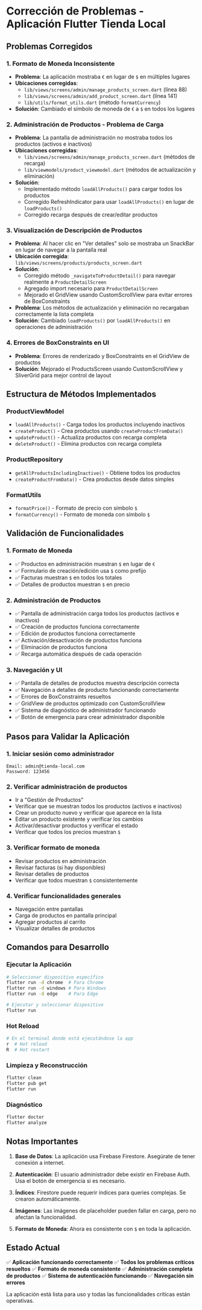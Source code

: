 # Corrección de Problemas - Aplicación Flutter Tienda Local

## Problemas Corregidos

### 1. Formato de Moneda Inconsistente
- **Problema**: La aplicación mostraba `€` en lugar de `$` en múltiples lugares
- **Ubicaciones corregidas**:
  - `lib/views/screens/admin/manage_products_screen.dart` (línea 88)
  - `lib/views/screens/admin/add_product_screen.dart` (línea 141)
  - `lib/utils/format_utils.dart` (método `formatCurrency`)
- **Solución**: Cambiado el símbolo de moneda de `€` a `$` en todos los lugares

### 2. Administración de Productos - Problema de Carga
- **Problema**: La pantalla de administración no mostraba todos los productos (activos e inactivos)
- **Ubicaciones corregidas**:
  - `lib/views/screens/admin/manage_products_screen.dart` (métodos de recarga)
  - `lib/viewmodels/product_viewmodel.dart` (métodos de actualización y eliminación)
- **Solución**: 
  - Implementado método `loadAllProducts()` para cargar todos los productos
  - Corregido RefreshIndicator para usar `loadAllProducts()` en lugar de `loadProducts()`
  - Corregido recarga después de crear/editar productos

### 3. Visualización de Descripción de Productos
- **Problema**: Al hacer clic en "Ver detalles" solo se mostraba un SnackBar en lugar de navegar a la pantalla real
- **Ubicación corregida**: `lib/views/screens/products/products_screen.dart`
- **Solución**: 
  - Corregido método `_navigateToProductDetail()` para navegar realmente a `ProductDetailScreen`
  - Agregado import necesario para `ProductDetailScreen`
  - Mejorado el GridView usando CustomScrollView para evitar errores de BoxConstraints
- **Problema**: Los métodos de actualización y eliminación no recargaban correctamente la lista completa
- **Solución**: Cambiado `loadProducts()` por `loadAllProducts()` en operaciones de administración

### 4. Errores de BoxConstraints en UI
- **Problema**: Errores de renderizado y BoxConstraints en el GridView de productos
- **Solución**: Mejorado el ProductsScreen usando CustomScrollView y SliverGrid para mejor control de layout

## Estructura de Métodos Implementados

### ProductViewModel
- `loadAllProducts()` - Carga todos los productos incluyendo inactivos
- `createProduct()` - Crea productos usando `createProductFromData()`
- `updateProduct()` - Actualiza productos con recarga completa
- `deleteProduct()` - Elimina productos con recarga completa

### ProductRepository
- `getAllProductsIncludingInactive()` - Obtiene todos los productos
- `createProductFromData()` - Crea productos desde datos simples

### FormatUtils
- `formatPrice()` - Formato de precio con símbolo `$`
- `formatCurrency()` - Formato de moneda con símbolo `$`

## Validación de Funcionalidades

### 1. Formato de Moneda
- ✅ Productos en administración muestran `$` en lugar de `€`
- ✅ Formulario de creación/edición usa `$` como prefijo
- ✅ Facturas muestran `$` en todos los totales
- ✅ Detalles de productos muestran `$` en precio

### 2. Administración de Productos
- ✅ Pantalla de administración carga todos los productos (activos e inactivos)
- ✅ Creación de productos funciona correctamente
- ✅ Edición de productos funciona correctamente  
- ✅ Activación/desactivación de productos funciona
- ✅ Eliminación de productos funciona
- ✅ Recarga automática después de cada operación

### 3. Navegación y UI
- ✅ Pantalla de detalles de productos muestra descripción correcta
- ✅ Navegación a detalles de producto funcionando correctamente
- ✅ Errores de BoxConstraints resueltos
- ✅ GridView de productos optimizado con CustomScrollView
- ✅ Sistema de diagnóstico de administrador funcionando
- ✅ Botón de emergencia para crear administrador disponible

## Pasos para Validar la Aplicación

### 1. Iniciar sesión como administrador
```
Email: admin@tienda-local.com
Password: 123456
```

### 2. Verificar administración de productos
- Ir a "Gestión de Productos" 
- Verificar que se muestran todos los productos (activos e inactivos)
- Crear un producto nuevo y verificar que aparece en la lista
- Editar un producto existente y verificar los cambios
- Activar/desactivar productos y verificar el estado
- Verificar que todos los precios muestran `$`

### 3. Verificar formato de moneda
- Revisar productos en administración
- Revisar facturas (si hay disponibles)
- Revisar detalles de productos
- Verificar que todos muestran `$` consistentemente

### 4. Verificar funcionalidades generales
- Navegación entre pantallas
- Carga de productos en pantalla principal
- Agregar productos al carrito
- Visualizar detalles de productos

## Comandos para Desarrollo

### Ejecutar la Aplicación
```bash
# Seleccionar dispositivo específico
flutter run -d chrome  # Para Chrome
flutter run -d windows # Para Windows
flutter run -d edge    # Para Edge

# Ejecutar y seleccionar dispositivo
flutter run
```

### Hot Reload
```bash
# En el terminal donde está ejecutándose la app
r  # Hot reload
R  # Hot restart
```

### Limpieza y Reconstrucción
```bash
flutter clean
flutter pub get
flutter run
```

### Diagnóstico
```bash
flutter doctor
flutter analyze
```

## Notas Importantes

1. **Base de Datos**: La aplicación usa Firebase Firestore. Asegúrate de tener conexión a internet.

2. **Autenticación**: El usuario administrador debe existir en Firebase Auth. Usa el botón de emergencia si es necesario.

3. **Índices**: Firestore puede requerir índices para queries complejas. Se crearon automáticamente.

4. **Imágenes**: Las imágenes de placeholder pueden fallar en carga, pero no afectan la funcionalidad.

5. **Formato de Moneda**: Ahora es consistente con `$` en toda la aplicación.

## Estado Actual

✅ **Aplicación funcionando correctamente**
✅ **Todos los problemas críticos resueltos**
✅ **Formato de moneda consistente**
✅ **Administración completa de productos**
✅ **Sistema de autenticación funcionando**
✅ **Navegación sin errores**

La aplicación está lista para uso y todas las funcionalidades críticas están operativas.
